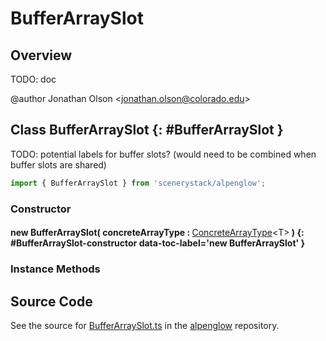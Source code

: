 # BufferArraySlot

## Overview

TODO: doc

@author Jonathan Olson &lt;jonathan.olson@colorado.edu&gt;

## Class BufferArraySlot {: #BufferArraySlot }


TODO: potential labels for buffer slots? (would need to be combined when buffer slots are shared)

```js
import { BufferArraySlot } from 'scenerystack/alpenglow';
```
### Constructor

#### new BufferArraySlot( concreteArrayType : <span style="font-weight: 400;">[ConcreteArrayType](../alpenglow/ConcreteType.md#ConcreteArrayType)&lt;T&gt;</span> ) {: #BufferArraySlot-constructor data-toc-label='new BufferArraySlot' }

### Instance Methods





## Source Code

See the source for [BufferArraySlot.ts](https://github.com/phetsims/alpenglow/blob/main/js/webgpu/compute/BufferArraySlot.ts) in the [alpenglow](https://github.com/phetsims/alpenglow) repository.
